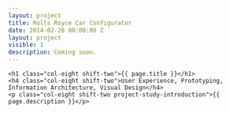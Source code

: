 ```yaml
---
layout: project
title: Rolls Royce Car Configurator
date: 2014-02-28 00:00:00 Z
layout: project
visible: 1
description: Coming soon.
---
```


<div id="project-page" class="rr-banner banner"><div class="heading-section"></div></div>

<div class="wrapper project-wrapper">
	
	<h1 class="col-eight shift-two">{{ page.title }}</h1>
	<h4 class="col-eight shift-two">User Experience, Prototyping, Information Architecture, Visual Design</h4>
	<p class="col-eight shift-two project-study-introduction">{{ page.description }}</p>

</div>